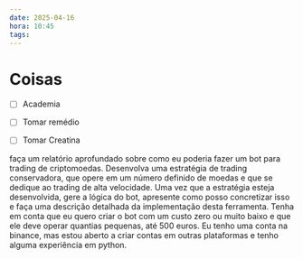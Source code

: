 ```yaml
---
date: 2025-04-16
hora: 10:45
tags:
---
```





# Coisas
- [ ] Academia
- [ ] Tomar remédio
- [ ] Tomar Creatina


faça um relatório aprofundado sobre como eu poderia fazer um bot para trading de criptomoedas. Desenvolva uma estratégia de trading conservadora, que opere em um número definido de moedas e que se dedique ao trading de alta velocidade. Uma vez que a estratégia esteja desenvolvida, gere a lógica do bot, apresente como posso concretizar isso e faça uma descrição detalhada da implementação desta ferramenta. 
Tenha em conta que eu quero criar o bot com um custo zero ou muito baixo e que ele deve operar quantias pequenas, até 500 euros. Eu tenho uma conta na binance, mas estou aberto a criar contas em outras plataformas e tenho alguma experiência em python. 